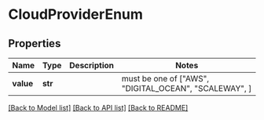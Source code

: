 # CloudProviderEnum


## Properties
Name | Type | Description | Notes
------------ | ------------- | ------------- | -------------
**value** | **str** |  |  must be one of ["AWS", "DIGITAL_OCEAN", "SCALEWAY", ]

[[Back to Model list]](../README.md#documentation-for-models) [[Back to API list]](../README.md#documentation-for-api-endpoints) [[Back to README]](../README.md)


